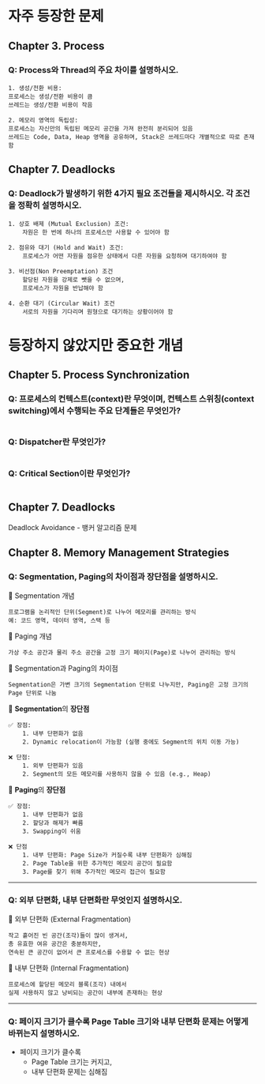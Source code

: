 # 자주 등장한 문제
## Chapter 3. Process
### Q: Process와 Thread의 주요 차이를 설명하시오. 
~~~
1. 생성/전환 비용:
프로세스는 생성/전환 비용이 큼
쓰레드는 생성/전환 비용이 작음

2. 메모리 영역의 독립성:
프로세스는 자신만의 독립된 메모리 공간을 가져 완전히 분리되어 있음
쓰레드는 Code, Data, Heap 영역을 공유하며, Stack은 쓰레드마다 개별적으로 따로 존재함
~~~

## Chapter 7. Deadlocks
### Q: Deadlock가 발생하기 위한 4가지 필요 조건들을 제시하시오. 각 조건을 정확히 설명하시오.
~~~
1. 상호 배제 (Mutual Exclusion) 조건:
    자원은 한 번에 하나의 프로세스만 사용할 수 있어야 함

2. 점유와 대기 (Hold and Wait) 조건:
    프로세스가 어떤 자원을 점유한 상태에서 다른 자원을 요청하며 대기하여야 함

3. 비선점(Non Preemptation) 조건
    할당된 자원을 강제로 뺏을 수 없으며,
    프로세스가 자원을 반납해야 함

4. 순환 대기 (Circular Wait) 조건
    서로의 자원을 기다리며 원형으로 대기하는 상황이어야 함
~~~

# 등장하지 않았지만 중요한 개념

## Chapter 5. Process Synchronization

### Q: 프로세스의 컨텍스트(context)란 무엇이며, 컨텍스트 스위칭(context switching)에서 수행되는 주요 단계들은 무엇인가?
~~~
~~~

### Q: Dispatcher란 무엇인가?
~~~

~~~

### Q: Critical Section이란 무엇인가?
~~~

~~~

## Chapter 7. Deadlocks
Deadlock Avoidance - 뱅커 알고리즘 문제  

## Chapter 8. Memory Management Strategies
### Q: Segmentation, Paging의 차이점과 장단점을 설명하시오.
📌 Segmentation 개념  
~~~
프로그램을 논리적인 단위(Segment)로 나누어 메모리를 관리하는 방식
예: 코드 영역, 데이터 영역, 스택 등
~~~

📌 Paging 개념  
~~~
가상 주소 공간과 물리 주소 공간을 고정 크기 페이지(Page)로 나누어 관리하는 방식
~~~

🎯 Segmentation과 Paging의 차이점  
~~~
Segmentation은 가변 크기의 Segmentation 단위로 나누지만, Paging은 고정 크기의 Page 단위로 나눔
~~~

🎯 **Segmentation**의 **장단점**  
~~~
✅ 장점:
    1. 내부 단편화가 없음
    2. Dynamic relocation이 가능함 (실행 중에도 Segment의 위치 이동 가능)

❌ 단점:
    1. 외부 단편화가 있음
    2. Segment의 모든 메모리를 사용하지 않을 수 있음 (e.g., Heap)
~~~

🎯 **Paging**의 **장단점**  
~~~
✅ 장점:
    1. 내부 단편화가 없음
    2. 할당과 해제가 빠름
	3. Swapping이 쉬움

❌ 단점 
    1. 내부 단편화: Page Size가 커질수록 내부 단편화가 심해짐
    2. Page Table을 위한 추가적인 메모리 공간이 필요함
    3. Page를 찾기 위해 추가적인 메모리 접근이 필요함
~~~

-----

### Q: 외부 단편화, 내부 단편화란 무엇인지 설명하시오.

🎯 외부 단편화 (External Fragmentation)  
~~~
작고 흩어진 빈 공간(조각)들이 많이 생겨서,
총 유효한 여유 공간은 충분하지만,
연속된 큰 공간이 없어서 큰 프로세스를 수용할 수 없는 현상
~~~

🎯 내부 단편화 (Internal Fragmentation)  
~~~
프로세스에 할당된 메모리 블록(조각) 내에서
실제 사용하지 않고 낭비되는 공간이 내부에 존재하는 현상
~~~

-----

### Q: 페이지 크기가 클수록 Page Table 크기와 내부 단편화 문제는 어떻게 바뀌는지 설명하시오.

* 페이지 크기가 클수록
    * Page Table 크기는 커지고,
    * 내부 단편화 문제는 심해짐